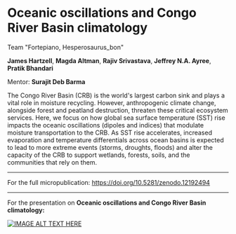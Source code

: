 # Oceanic oscillations and Congo River Basin climatology

Team "Fortepiano, Hesperosaurus_bon"

**James Hartzell**, **Magda Altman**, **Rajiv Srivastava**, **Jeffrey N.A. Ayree**, **Pratik Bhandari**

Mentor: **Surajit Deb Barma**

The Congo River Basin (CRB) is the world's largest carbon sink and plays a vital role in moisture recycling. However, anthropogenic climate change, alongside forest and peatland destruction, threaten these critical ecosystem services. Here, we focus on how global sea surface temperature (SST) rise impacts the oceanic oscillations (dipoles and indices) that modulate moisture transportation to the CRB. As SST rise accelerates, increased evaporation and temperature differentials across ocean basins is expected to lead to more extreme events (storms, droughts, floods) and alter the capacity of the CRB to support wetlands, forests, soils, and the communities that rely on them.
___
For the full micropublication:
https://doi.org/10.5281/zenodo.12192494
___
For the presentation on **Oceanic oscillations and Congo River Basin climatology:**

[![IMAGE ALT TEXT HERE](https://img.youtube.com/vi/sLHtY59F0jw/0.jpg)](https://www.youtube.com/watch?v=sLHtY59F0jw)
